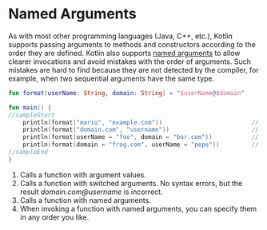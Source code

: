 # Named Arguments

As with most other programming languages (Java, C++, etc.), Kotlin supports passing arguments to methods and constructors according to the order they are defined.
Kotlin also supports [named arguments](https://kotlinlang.org/docs/reference/functions.html#named-arguments) to allow clearer invocations and avoid mistakes with the order of arguments. Such mistakes are hard to find because they are not detected by the compiler, for example, when two sequential arguments have the same type.
<div class="language-kotlin" theme="idea" data-min-compiler-version="1.3">

```kotlin
fun format(userName: String, domain: String) = "$userName@$domain"

fun main() {
//sampleStart
    println(format("mario", "example.com"))                         // 1
    println(format("domain.com", "username"))                       // 2
    println(format(userName = "foo", domain = "bar.com"))           // 3
    println(format(domain = "frog.com", userName = "pepe"))         // 4
//sampleEnd
}
```

</div>

1. Calls a function with argument values.
2. Calls a function with switched arguments. No syntax errors, but the result _domain.com@username_ is incorrect.
3. Calls a function with named arguments.   
4. When invoking a function with named arguments, you can specify them in any order you like.
